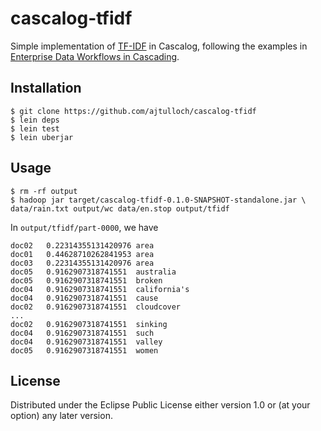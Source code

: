 # cascalog-tfidf

Simple implementation of [TF-IDF][] in Cascalog, following the
examples in [Enterprise Data Workflows in Cascading][].

## Installation

    $ git clone https://github.com/ajtulloch/cascalog-tfidf
    $ lein deps
    $ lein test
    $ lein uberjar

## Usage

    $ rm -rf output
    $ hadoop jar target/cascalog-tfidf-0.1.0-SNAPSHOT-standalone.jar \
    data/rain.txt output/wc data/en.stop output/tfidf

In `output/tfidf/part-0000`, we have

    doc02	0.22314355131420976	area
    doc01	0.44628710262841953	area
    doc03	0.22314355131420976	area
    doc05	0.9162907318741551	australia
    doc05	0.9162907318741551	broken
    doc04	0.9162907318741551	california's
    doc04	0.9162907318741551	cause
    doc02	0.9162907318741551	cloudcover
    ...
    doc02	0.9162907318741551	sinking
    doc04	0.9162907318741551	such
    doc04	0.9162907318741551	valley
    doc05	0.9162907318741551	women

## License

Distributed under the Eclipse Public License either version 1.0 or (at
your option) any later version.

[Enterprise Data Workflows in Cascading]: http://shop.oreilly.com/product/0636920028536.do
[TF-IDF]: http://en.wikipedia.org/wiki/Tf%E2%80%93idf
